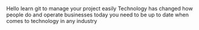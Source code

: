 Hello learn git to manage your project easily
Technology has changed how people do and operate businesses today you need to be up to date when comes to technology in any industry
